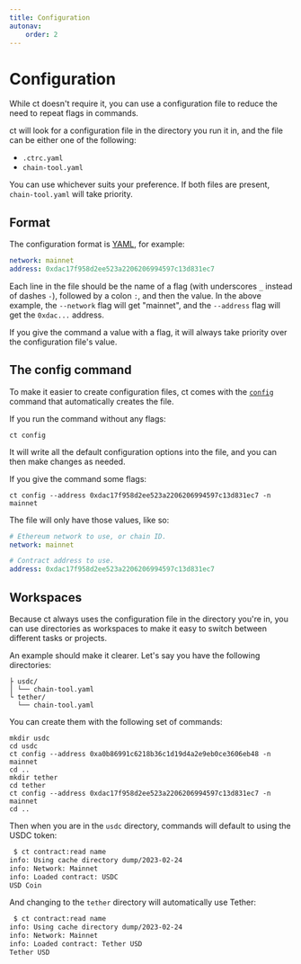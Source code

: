 ```yaml
---
title: Configuration
autonav:
    order: 2
---
```


# Configuration

While ct doesn't require it, you can use a configuration file to reduce the need to repeat flags in commands.

ct will look for a configuration file in the directory you run it in, and the file can be either one of the following:

- `.ctrc.yaml`
- `chain-tool.yaml`

You can use whichever suits your preference. If both files are present, `chain-tool.yaml` will take priority.

## Format

The configuration format is [YAML](https://en.wikipedia.org/wiki/YAML), for example:

```yaml
network: mainnet
address: 0xdac17f958d2ee523a2206206994597c13d831ec7
```

Each line in the file should be the name of a flag (with underscores `_` instead of dashes `-`), followed by a colon
`:`, and then the value. In the above example, the `--network` flag will get "mainnet", and the `--address` flag
will get the `0xdac...` address.

If you give the command a value with a flag, it will always take priority over the configuration file's value.

## The config command

To make it easier to create configuration files, ct comes with the [`config`](./commands.md#config) command that
automatically creates the file.

If you run the command without any flags:

```shell
ct config
```

It will write all the default configuration options into the file, and you can then make changes as needed.

If you give the command some flags:

```shell
ct config --address 0xdac17f958d2ee523a2206206994597c13d831ec7 -n mainnet
```

The file will only have those values, like so:

```yaml
# Ethereum network to use, or chain ID.
network: mainnet

# Contract address to use.
address: 0xdac17f958d2ee523a2206206994597c13d831ec7
```

## Workspaces

Because ct always uses the configuration file in the directory you're in, you can use directories as workspaces to
make it easy to switch between different tasks or projects.

An example should make it clearer. Let's say you have the following directories:

```
├ usdc/
│ └── chain-tool.yaml
└ tether/
  └── chain-tool.yaml
```

You can create them with the following set of commands:

```
mkdir usdc
cd usdc
ct config --address 0xa0b86991c6218b36c1d19d4a2e9eb0ce3606eb48 -n mainnet
cd ..
mkdir tether
cd tether
ct config --address 0xdac17f958d2ee523a2206206994597c13d831ec7 -n mainnet
cd ..
```

Then when you are in the `usdc` directory, commands will default to using the USDC token:

```sh
 $ ct contract:read name
info: Using cache directory dump/2023-02-24
info: Network: Mainnet
info: Loaded contract: USDC
USD Coin
```

And changing to the `tether` directory will automatically use Tether:

```sh
 $ ct contract:read name
info: Using cache directory dump/2023-02-24
info: Network: Mainnet
info: Loaded contract: Tether USD
Tether USD
```

